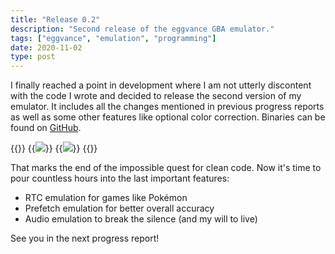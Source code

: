 ```yaml
---
title: "Release 0.2"
description: "Second release of the eggvance GBA emulator."
tags: ["eggvance", "emulation", "programming"]
date: 2020-11-02
type: post
---
```

I finally reached a point in development where I am not utterly discontent with the code I wrote and decided to release the second version of my emulator. It includes all the changes mentioned in previous progress reports as well as some other features like optional color correction. Binaries can be found on [GitHub](https://github.com/jsmolka/eggvance/releases).

{{<wrap>}}
  {{<image src="images/emerald-mew.png" caption="Oversaturated colors in memory">}}
  {{<image src="images/emerald-mew-lcd.png" caption="Corrected colors on the LCD">}}
{{</wrap>}}

That marks the end of the impossible quest for clean code. Now it's time to pour countless hours into the last important features:
- RTC emulation for games like Pokémon
- Prefetch emulation for better overall accuracy
- Audio emulation to break the silence (and my will to live)

See you in the next progress report!
